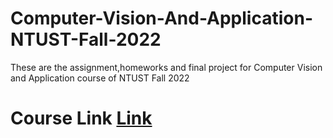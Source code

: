 # Computer-Vision-And-Application-NTUST-Fall-2022
 These are the assignment,homeworks and final project for Computer Vision and Application course of NTUST Fall 2022
 # Course Link [Link](https://ci3d.ntust.edu.tw/wordpress/?page_id=1988)